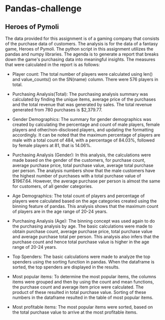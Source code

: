 # Pandas-challenge

##   Heroes of Pymoli
The data provided for this assignment is of a gaming company that consists of the purchase data of customers. The analysis is for the data of a fantasy game, Heroes of Pymoli. The python script in this assignment utilizes the pandas and numpy libraries. The agenda is to generate a report that breaks down the game's purchasing data into meaningful insights. The measures that were calculated in the report is as follows:
	
* Player count: The total number of players were calculated using len() and value_counts() on the SN(name) column. There were 576 players in total.
	
* Purchasing Analysis(Total): The purchasing analysis summary was calculated by finding the unique items, average price of the purchases and the total revenue that was generated by sales. The total revenue generated from 780 purchases is $2,379.77.
	
* Gender Demographics: The summary for gender demographics was created by calculating the percentage and count of male players, female players and other/non-disclosed players, and updating the formatting accordingly. It can be noted that the maximum percentage of players are male with a total count of 484, with a percentage of 84.03%, followed by female players at 81, that is 14.06%. 
	
* Purchasing Analysis (Gender): In this analysis, the calculations were made based on the gender of the customers, for purchase count, average purchase price, total purchase value, average total purchase per person. The analysis numbers show that the male customers have the highest number of purchases with a total purchase value of $1967.64. However, the average purchase per person is almost the same for customers, of all gender categories.

* Age Demographics: The total count of players and percentage of players were calculated based on the age categories created using the binning feature of pandas. This analysis shows that the maximum count of players are in the age range of 20-24 years.

* Purchasing Analysis (Age):  The binning concept was used again to do the purchasing analysis by age. The basic calculations were made to obtain purchase count, average purchase price, total purchase value and average purchase total per person. This analysis also infers that the purchase count and hence total purchase value is higher in the age range of 20-24 years.

* Top Spenders: The basic calculations were made to analyze the top spenders using the sorting function in pandas. When the dataframe is sorted, the top spenders are displayed in the results. 

* Most popular items: To determine the most popular items, the columns items were grouped and then by using the count and mean functions, the purchase count and average item price were calculated. The product of these resulted in total purchase value. Sorting of these numbers in the dataframe resulted in the table of most popular items. 

* Most profitable items: The most popular items were sorted, based on the total purchase value to arrive at the most profitable items. 
 